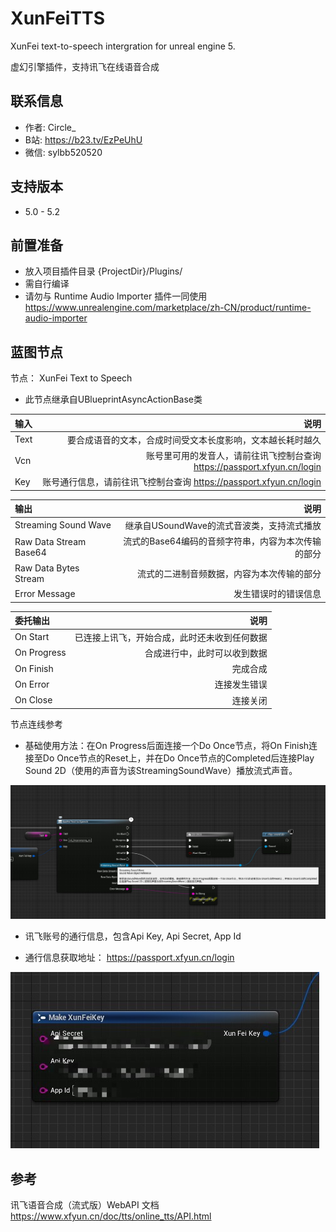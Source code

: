 # XunFeiTTS
 XunFei text-to-speech intergration for unreal engine 5.

 虚幻引擎插件，支持讯飞在线语音合成

## 联系信息
 - 作者: Circle_
 - B站: https://b23.tv/EzPeUhU
 - 微信: sylbb520520

## 支持版本
 - 5.0 - 5.2

## 前置准备
 - 放入项目插件目录  {ProjectDir}/Plugins/
 - 需自行编译
 - 请勿与 Runtime Audio Importer 插件一同使用 https://www.unrealengine.com/marketplace/zh-CN/product/runtime-audio-importer

## 蓝图节点

 节点：
 XunFei Text to Speech
 - 此节点继承自UBlueprintAsyncActionBase类

| 输入 | 说明 |
| :- | -: |
| Text | 要合成语音的文本，合成时间受文本长度影响，文本越长耗时越久 |
| Vcn | 账号里可用的发音人，请前往讯飞控制台查询 https://passport.xfyun.cn/login |
| Key | 账号通行信息，请前往讯飞控制台查询 https://passport.xfyun.cn/login |

输出 | 说明 |
| :- | -: |
| Streaming Sound Wave | 继承自USoundWave的流式音波类，支持流式播放 |
| Raw Data Stream Base64 | 流式的Base64编码的音频字符串，内容为本次传输的部分 |
| Raw Data Bytes Stream | 流式的二进制音频数据，内容为本次传输的部分 |
| Error Message  |  发生错误时的错误信息 |

| 委托输出 | 说明 |
| :- | -: |
| On Start | 已连接上讯飞，开始合成，此时还未收到任何数据 |
| On Progress | 合成进行中，此时可以收到数据 |
| On Finish | 完成合成 |
| On Error | 连接发生错误 |
| On Close | 连接关闭 |

 节点连线参考
  - 基础使用方法：在On Progress后面连接一个Do Once节点，将On Finish连接至Do Once节点的Reset上，并在Do Once节点的Completed后连接Play Sound 2D（使用的声音为该StreamingSoundWave）播放流式声音。

<img src="ReadMeImg/node.jpg">

- 讯飞账号的通行信息，包含Api Key, Api Secret, App Id 

- 通行信息获取地址： https://passport.xfyun.cn/login

<img src="ReadMeImg/key.jpg">
 

 ## 参考

 讯飞语音合成（流式版）WebAPI 文档 https://www.xfyun.cn/doc/tts/online_tts/API.html
